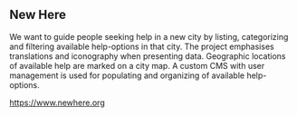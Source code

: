 ## New Here

We want to guide people seeking help in a new city by listing, categorizing and filtering available help-options in that city. 
The project emphasises translations and iconography when presenting data. Geographic locations of available help are marked on a city map. A custom CMS with user management is used for populating and organizing of available help-options.  
  
https://www.newhere.org
